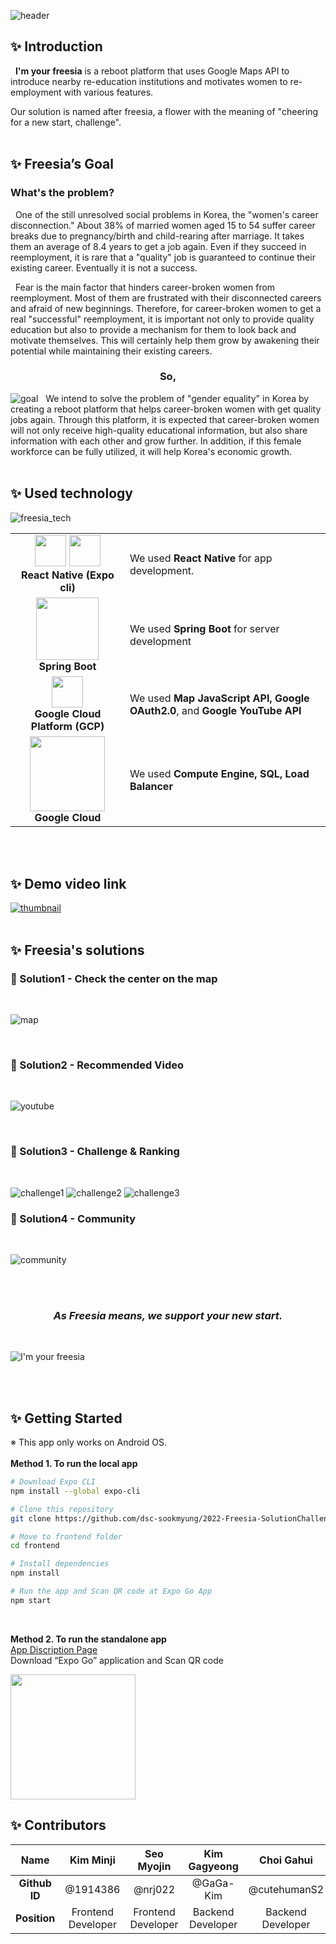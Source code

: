 ![header](https://capsule-render.vercel.app/api?type=waving&color=0:FF8B2A,100:FFEF5E&height=170&section=header&text=2022%20Solution%20Challenge%20-%20I'm%20your%20freesia&fontSize=30&fontAlign=40&fontAlignY=30&fontColor=ffffff&animation=fadeIn) <br>
## ✨ Introduction
&nbsp; **I'm your freesia** is a reboot platform that uses Google Maps API to introduce nearby re-education institutions and motivates women to re-employment with various features.

Our solution is named after freesia, a flower with the meaning of "cheering for a new start, challenge".
<br/><br/>

## ✨ Freesia’s Goal
### What's the problem?
&nbsp; One of the still unresolved social problems in Korea, the "women's career disconnection." About 38% of married women aged 15 to 54 suffer career breaks due to pregnancy/birth and child-rearing after marriage. It takes them an average of 8.4 years to get a job again. Even if they succeed in reemployment, it is rare that a "quality" job is guaranteed to continue their existing career. Eventually it is not a success.

&nbsp; Fear is the main factor that hinders career-broken women from reemployment. Most of them are frustrated with their disconnected careers and afraid of new beginnings. Therefore, for career-broken women to get a real "successful" reemployment, it is important not only to provide quality education but also to provide a mechanism for them to look back and motivate themselves. This will certainly help them grow by awakening their potential while maintaining their existing careers.

<h3 align="center"><b>So,</b></h3>

![goal](https://user-images.githubusercontent.com/61882016/160788790-0843a7f0-eb72-4263-918a-9987ed5ab0b8.png)
&nbsp; We intend to solve the problem of "gender equality" in Korea by creating a reboot platform that helps career-broken women with get quality jobs again. Through this platform, it is expected that career-broken women will not only receive high-quality educational information, but also share information with each other and grow further. In addition, if this female workforce can be fully utilized, it will help Korea's economic growth.
<br/><br/>

## ✨ Used technology
![freesia_tech](https://user-images.githubusercontent.com/87821678/160786178-f78336e5-7afe-4555-a2ca-29daadf1c36f.PNG)

<div align="center">
<table>
  <tr>
    <td align="center">
      <img src="https://user-images.githubusercontent.com/61882016/161264122-d9a65c2d-f6c5-4fad-bdaa-0a09e13ca1ef.png" width="50px">
      <img src="https://user-images.githubusercontent.com/61882016/161264613-e977ff87-76c3-4e6c-a9f4-6ca74e28cdf9.png" width="50px">
      <br/>
      <strong>React Native (Expo cli)</strong>
    </td>
    <td>We used <strong>React Native</strong> for app development.</td>
  </tr>
  <tr>
    <td align="center">
      <img src="https://user-images.githubusercontent.com/61882016/161264642-9339ba35-18cf-4597-8346-fb642ba6e25d.png" width="100px"><br/>
      <strong>Spring Boot</strong>
    </td>
    <td>We used <strong>Spring Boot</strong> for server development</td>
  </tr>
  <tr>
    <td align="center">
      <img src="https://user-images.githubusercontent.com/61882016/161265124-cd6f04df-c064-481f-800a-83e9e4a2ec3d.png" width="50px"><br/>
      <strong>Google Cloud Platform (GCP)</strong>
    </td>
    <td>We used <strong>Map JavaScript API, Google OAuth2.0</strong>, and <strong>Google YouTube API</strong></td>
  </tr>
    <tr>
    <td align="center">
      <img src="https://user-images.githubusercontent.com/87821678/160822322-7b6978e9-139b-4c52-af74-c47ac4d263a7.png" width="120px"><br/>
      <strong>Google Cloud</strong>
    </td>
    <td>We used <strong>Compute Engine, SQL, Load Balancer</strong></td>
  </tr>
</table>
</div>
<br/><br/>

## ✨ Demo video link
[![thumbnail](https://user-images.githubusercontent.com/61882016/161707162-fec8d667-23b7-4a14-ba0f-7e0fd03ecd28.png)](https://youtu.be/jgnNlpfx0Vc)
<br/><br/>

## ✨ Freesia's solutions
<h3>💛 Solution1 - Check the center on the map</h3>
<br>

![map](https://user-images.githubusercontent.com/72160826/160880307-57451338-81ae-4624-8c45-276deda86076.png)

<br>

<h3>💛 Solution2 - Recommended Video</h3>
<br>

![youtube](https://user-images.githubusercontent.com/72160826/160876831-2be79adb-6f75-4be0-8c6e-e76f0f43eb68.png)

<br>

<h3>💛 Solution3 - Challenge & Ranking</h3>
<br>

![challenge1](https://user-images.githubusercontent.com/87821678/160820878-4783a39b-5fbf-4591-9679-358b53ac41fb.png)
![challenge2](https://user-images.githubusercontent.com/72160826/160876900-c1eea1e2-98dd-49ea-b8d0-29bf71ec6cce.png)
![challenge3](https://user-images.githubusercontent.com/87821678/160822981-edf74e71-15d9-4b21-9261-978cc4401c05.png)
<br>

<h3>💛 Solution4 - Community</h3>
<br>

![community](https://user-images.githubusercontent.com/72160826/160876615-5fba880c-069e-4a92-aa35-975ec8d11c13.png)

<br>
<br>

**<h3 align="center">_As Freesia means, we support your new start._</h3>**
<br>

![I'm your freesia](https://user-images.githubusercontent.com/87821678/160822845-be65bdce-2acd-451d-92b4-bb13707fe9e1.png)


<br/><br/>

## ✨ Getting Started
※ This app only works on Android OS. <br><br> 
**Method 1. To run the local app**

```bash
# Download Expo CLI
npm install --global expo-cli

# Clone this repository
git clone https://github.com/dsc-sookmyung/2022-Freesia-SolutionChallenge.git

# Move to frontend folder
cd frontend

# Install dependencies
npm install

# Run the app and Scan QR code at Expo Go App
npm start
```
<br>

**Method 2. To run the standalone app**  
[App Discription Page](https://expo.dev/@smjan27/frontend)  
Download “Expo Go” application and Scan QR code  

<img src="https://qr.expo.dev/expo-go?owner=smjan27&slug=frontend&releaseChannel=default&host=exp.host" width="200px">
<br />

## ✨ Contributors
| Name | Kim Minji | Seo Myojin | Kim Gagyeong | Choi Gahui |
| :-: | :-: | :-: | :-: | :-: |
| **Github ID** | @1914386 | @nrj022 | @GaGa-Kim | @cutehumanS2 |
| **Position** | Frontend Developer | Frontend Developer | Backend Developer | Backend Developer |
